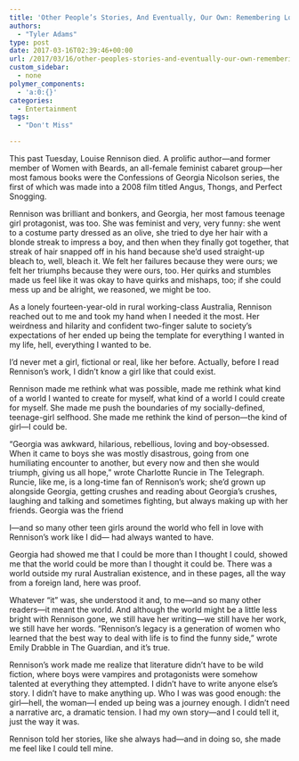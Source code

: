 ```yaml
---
title: 'Other People’s Stories, And Eventually, Our Own: Remembering Louise Rennison'
authors: 
  - "Tyler Adams"
type: post
date: 2017-03-16T02:39:46+00:00
url: /2017/03/16/other-peoples-stories-and-eventually-our-own-remembering-louise-rennison/
custom_sidebar:
  - none
polymer_components:
  - 'a:0:{}'
categories:
  - Entertainment
tags:
  - "Don't Miss"

---
```

This past Tuesday, Louise Rennison died. A prolific author—and former member of Women with Beards, an all-female feminist cabaret group—her most famous books were the Confessions of Georgia Nicolson series, the first of which was made into a 2008 film titled Angus, Thongs, and Perfect Snogging. 

Rennison was brilliant and bonkers, and Georgia, her most famous teenage girl protagonist, was too. She was feminist and very, very funny: she went to a costume party dressed as an olive, she tried to dye her hair with a blonde streak to impress a boy, and then when they finally got together, that streak of hair snapped off in his hand because she’d used straight-up bleach to, well, bleach it. We felt her failures because they were ours; we felt her triumphs because they were ours, too. Her quirks and stumbles made us feel like it was okay to have quirks and mishaps, too; if she could mess up and be alright, we reasoned, we might be too. 

As a lonely fourteen-year-old in rural working-class Australia, Rennison reached out to me and took my hand when I needed it the most. Her weirdness and hilarity and confident two-finger salute to society’s expectations of her ended up being the template for everything I wanted in my life, hell, everything I wanted to be. 

I’d never met a girl, fictional or real, like her before. Actually, before I read Rennison’s work, I didn’t know a girl like that could exist. 

Rennison made me rethink what was possible, made me rethink what kind of a world I wanted to create for myself, what kind of a world I could create for myself. She made me push the boundaries of my socially-defined, teenage-girl selfhood. She made me rethink the kind of person—the kind of girl—I could be.

“Georgia was awkward, hilarious, rebellious, loving and boy-obsessed. When it came to boys she was mostly disastrous, going from one humiliating encounter to another, but every now and then she would triumph, giving us all hope,” wrote Charlotte Runcie in The Telegraph. Runcie, like me, is a long-time fan of Rennison’s work; she’d grown up alongside Georgia, getting crushes and reading about Georgia’s crushes, laughing and talking and sometimes fighting, but always making up with her friends. Georgia was the friend
  
I—and so many other teen girls around the world who fell in love with Rennison’s work like I did— had always wanted to have.

Georgia had showed me that I could be more than I thought I could, showed me that the world could be more than I thought it could be. There was a world outside my rural Australian existence, and in these pages, all the way from a foreign land, here was proof. 

Whatever “it” was, she understood it and, to me—and so many other readers—it meant the world. And although the world might be a little less bright with Rennison gone, we still have her writing—we still have her work, we still have her words. “Rennison&#8217;s legacy is a generation of women who learned that the best way to deal with life is to find the funny side,” wrote Emily Drabble in The Guardian, and it’s true. 

Rennison’s work made me realize that literature didn’t have to be wild fiction, where boys were vampires and protagonists were somehow talented at everything they attempted. I didn’t have to write anyone else’s story. I didn’t have to make anything up. Who I was was good enough: the girl—hell, the woman—I ended up being was a journey enough. I didn’t need a narrative arc, a dramatic tension. I had my own story—and I could tell it, just the way it was.

Rennison told her stories, like she always had—and in doing so, she made me feel like I could tell mine.